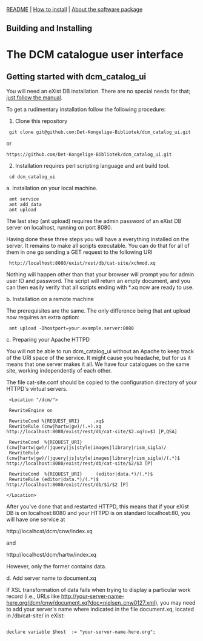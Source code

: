 
[README](README.md) | [How to install](INSTALL.md) | [About the software package](cat-site/README.md)

## Building and Installing
#  The DCM catalogue user interface

## Getting started with dcm_catalog_ui

You will need an eXist DB installation. There are no special needs
for that; [just follow the manual](https://exist-db.org/exist/apps/doc/basic-installation).

To get a rudimentary installation follow the following procedure:

1. Clone this repository
   
```
 git clone git@github.com:Det-Kongelige-Bibliotek/dcm_catalog_ui.git

```

or

```
https://github.com/Det-Kongelige-Bibliotek/dcm_catalog_ui.git

```

2. Installation requires perl scripting language and ant build tool.

```
 cd dcm_catalog_ui

```

a. Installation on your local machine. 

```
 ant service
 ant add_data
 ant upload

```

The last step (ant upload) requires the admin password of an eXist DB
server on localhost, running on port 8080.

Having done these three steps you will have a everything installed on
the server. It remains to make all scripts executable. You can do
that for all of them in one go sending a GET request to the following URI

```
 http://localhost:8080/exist/rest/db/cat-site/xchmod.xq

```

Nothing will happen other than that your browser will prompt you for
admin user ID and password. The script will return an empty document,
and you can then easily verify that all scripts ending with *.xq now
are ready to use.

b. Installation on a remote machine

The prerequisites are the same. The only difference being that ant
upload now requires an extra option:

```
 ant upload -Dhostport=your.example.server:8080

```

c. Preparing your Apache HTTPD

You will not be able to run dcm_catalog_ui without an Apache to
keep track of the URI space of the service. It might cause you headache, 
but for us it means that one server makes it all. We have four catalogues 
on the same site, working independently of each
other.

The file cat-site.conf should be copied to the configuration directory
of your HTTPD's virtual servers.

```
 <Location "/dcm/">

 RewriteEngine on

 RewriteCond %{REQUEST_URI}     .xq$
 RewriteRule (cnw|hartw|gw)/(.+).xq	http://localhost:8080/exist/rest/db/cat-site/$2.xq?c=$1 [P,QSA]

 RewriteCond  %{REQUEST_URI}     (cnw|hartw|gw)/(jquery|js|style|images|library|rism_sigla)/
 RewriteRule (cnw|hartw|gw)/(jquery|js|style|images|library|rism_sigla)/(.*)$ http://localhost:8080/exist/rest/db/cat-site/$2/$3 [P]

 RewriteCond  %{REQUEST_URI}     (editor|data.*)/(.*)$
 RewriteRule (editor|data.*)/(.*)$	http://localhost:8080/exist/rest/db/$1/$2 [P]

</Location>

```

After you've done that and restarted HTTPD, this means that if your
eXist DB is on localhost:8080 and your HTTPD is on standard
localhost:80, you will have one service at

http://localhost/dcm/cnw/index.xq

and 

http://localhost/dcm/hartw/index.xq


However, only the former contains data.

d. Add server name to document.xq

If XSL transformation of data fails when trying to display a particular work record (i.e., 
URLs like http://your-server-name-here.org/dcm/cnw/document.xq?doc=nielsen_cnw0127.xml), 
you may need to add your server's name where indicated in the file document.xq, 
located in /db/cat-site/ in eXist:    

```

declare variable $host  := "your-server-name-here.org";

```
